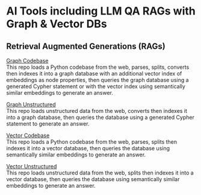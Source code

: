 # AI Tools including LLM QA RAGs with Graph & Vector DBs

## Retrieval Augmented Generations (RAGs)

[Graph Codebase](/RAGs/graph_codebase/README.md)  
This repo loads a Python codebase from the web, parses, splits, converts then indexes it into a graph database with an additional vector index of embeddings as node properties, then queries the graph database using a generated Cypher statement or with the vector index using semantically similar embeddings to generate an answer.

[Graph Unstructured](/RAGs/graph_unstructured/README.md)  
This repo loads unstructured data from the web, converts then indexes it into a graph database, then queries the database using a generated Cypher statement to generate an answer. 

[Vector Codebase](/RAGs/vector_codebase/README.md)  
This repo loads a Python codebase from the web, parses, splits then indexes it into a vector database, then queries the database using semantically similar embeddings to generate an answer.  

[Vector Unstructured](/RAGs/vector_unstructured/README.md)  
This repo loads unstructured data from the web, splits then indexes it into a vector database, then queries the database using semantically similar embeddings to generate an answer.
